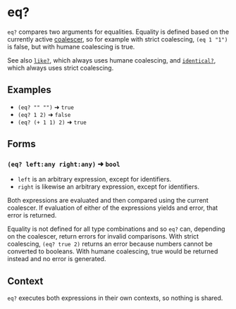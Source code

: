 # eq?

`eq?` compares two arguments for equalities. Equality is defined based on the
currently active [coalescer](../../coalescing.md), so for example with strict
coalescing, `(eq 1 "1")` is false, but with humane coalescing is true.

See also [`like?`](like.md), which always uses humane coalescing,
and [`identical?`](identical.md), which always uses strict
coalescing.

## Examples

* `(eq? "" "")` ➜ `true`
* `(eq? 1 2)` ➜ `false`
* `(eq? (+ 1 1) 2)` ➜ `true`

## Forms

### `(eq? left:any right:any)` ➜ `bool`

* `left` is an arbitrary expression, except for identifiers.
* `right` is likewise an arbitrary expression, except for identifiers.

Both expressions are evaluated and then compared using the current coalescer.
If evaluation of either of the expressions yields and error, that error is
returned.

Equality is not defined for all type combinations and so `eq?` can, depending
on the coalescer, return errors for invalid comparisons. With strict coalescing,
`(eq? true 2)` returns an error because numbers cannot be converted to booleans.
With humane coalescing, true would be returned instead and no error is generated.

## Context

`eq?` executes both expressions in their own contexts, so nothing is shared.
